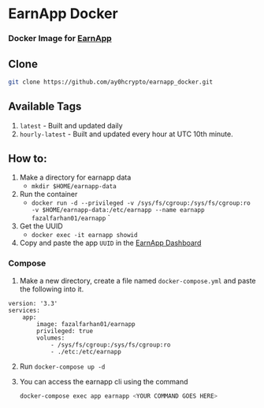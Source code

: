 # EarnApp Docker
### Docker Image for [EarnApp](https://earnapp.com)

## Clone
```BASH
git clone https://github.com/ay0hcrypto/earnapp_docker.git
```

## Available Tags
1. `latest` - Built and updated daily
2. `hourly-latest` - Built and updated every hour at UTC 10th minute.


## How to:

1. Make a directory for earnapp data
    - `mkdir $HOME/earnapp-data`
2. Run the container
    - `docker run -d --privileged -v /sys/fs/cgroup:/sys/fs/cgroup:ro -v $HOME/earnapp-data:/etc/earnapp --name earnapp fazalfarhan01/earnapp`
    `
3. Get the UUID
    - `docker exec -it earnapp showid`
4. Copy and paste the app `UUID` in the [EarnApp Dashboard](https://earnapp.com/dashboard) 

### Compose
1. Make a new directory, create a file named `docker-compose.yml` and paste the following into it.
```YML
version: '3.3'
services:
    app:
        image: fazalfarhan01/earnapp
        privileged: true
        volumes:
            - /sys/fs/cgroup:/sys/fs/cgroup:ro
            - ./etc:/etc/earnapp
```
2. Run `docker-compose up -d`

3. You can access the earnapp cli using the command
    ```BASH
    docker-compose exec app earnapp <YOUR COMMAND GOES HERE>

